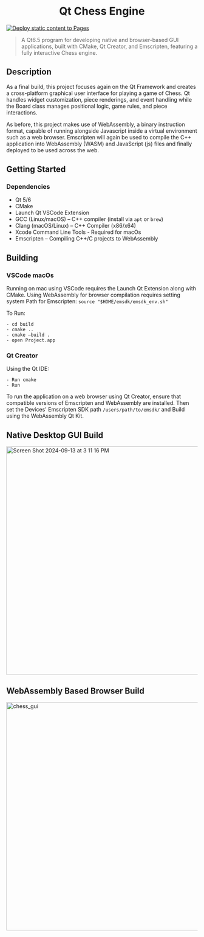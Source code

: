 <h1 align="center"> Qt Chess Engine </h1>

[![Deploy static content to Pages](https://github.com/halaway/Qt-Chess-Engine/actions/workflows/static.yml/badge.svg?branch=main)](https://github.com/halaway/Qt-Chess-Engine/actions/workflows/static.yml)

> A Qt6.5 program for developing native and browser-based GUI applications,
  built with CMake, Qt Creator, and Emscripten, featuring a fully interactive Chess engine. 

## Description
As a final build, this project focuses again on the Qt Framework and creates a cross-platform graphical user interface for playing a game of Chess. 
Qt handles widget customization, piece renderings, and event handling while the Board class manages positional logic, game rules, and piece interactions.

As before, this project makes use of WebAssembly, a binary instruction format, capable of running alongside Javascript inside a 
virtual environment such as a web browser. Emscripten will again be used to compile the C++ application into WebAssembly (WASM) and JavaScript (js) files 
and finally deployed to be used across the web.



## Getting Started

### Dependencies

* Qt 5/6 
* CMake 
* Launch Qt VSCode Extension 
* GCC (Linux/macOS) – C++ compiler (install via ```apt``` or ```brew```)
* Clang (macOS/Linux) – C++ Compiler (x86/x64)
* Xcode Command Line Tools - Required for macOs
* Emscripten – Compiling C++/C projects to WebAssembly

## Building

### VSCode macOs

Running on mac using VSCode requires the Launch Qt Extension along with CMake. 
Using WebAssembly for browser compilation requires setting system Path for Emscripten: ```source "$HOME/emsdk/emsdk_env.sh" ```

To Run: 

```
- cd build
- cmake .. 
- cmake —build .
- open Project.app
```
### Qt Creator 
Using the Qt IDE:
```
- Run cmake
- Run
```

To run the application on a web browser using Qt Creator, ensure that compatible versions of Emscripten and WebAssembly are installed. Then 
set the Devices' Emscripten SDK path ```/users/path/to/emsdk/``` 
and Build using the WebAssembly Qt Kit.


## Native Desktop GUI Build
<img width="600" alt="Screen Shot 2024-09-13 at 3 11 16 PM" src="https://github.com/user-attachments/assets/d99e3052-e8e7-4479-871c-7a28a058ca4b">

## WebAssembly Based Browser Build 
<img width="600" alt="chess_gui" src="https://github.com/user-attachments/assets/1f73b86c-684b-49f2-92ac-6db84b7a9c89">


